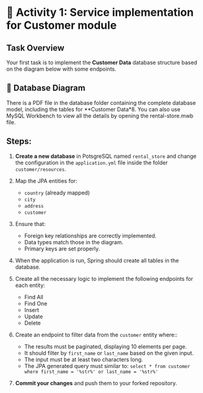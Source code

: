 # 📖 Activity 1: Service implementation for Customer module

## Task Overview

Your first task is to implement the **Customer Data** database structure based on the diagram below with some endpoints.

## 📌 Database Diagram

There is a PDF file in the database folder containing the complete database model, including the tables for **Customer
Data*8. You can also use MySQL Workbench to view all the details by opening the rental-store.mwb file.

## Steps:

1. **Create a new database** in PotsgreSQL named `rental_store` and change the configuration in the `application.yml`
   file inside the folder `customer/resources`.
2. Map the JPA entities for:
    - `country` (already mapped)
    - `city`
    - `address`
    - `customer`
3. Ensure that:
    - Foreign key relationships are correctly implemented.
    - Data types match those in the diagram.
    - Primary keys are set properly.
4. When the application is run, Spring should create all tables in the database.
5. Create all the necessary logic to implement the following endpoints for each entity:
    - Find All
    - Find One
    - Insert
    - Update
    - Delete
6. Create an endpoint to filter data from the `customer` entity where::
    - The results must be paginated, displaying 10 elements per page.
    - It should filter by `first_name` or `last_name` based on the given input.
    - The input must be at least two characters long.
    - The JPA generated query must similar to:
      `select * from customer where first_name = '%str%' or last_name = '%str%'`

7. **Commit your changes** and push them to your forked repository.